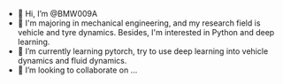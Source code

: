 - 👋 Hi, I’m @BMW009A
- 👀 I'm majoring in mechanical engineering, and my research field is vehicle and tyre dynamics. Besides, I'm interested in Python and deep learning. 
- 🌱 I’m currently learning pytorch, try to use deep learning into vehicle dynamics and fluid dynamics.
- 💞️ I’m looking to collaborate on ...

<!---
BMW009A/BMW009A is a ✨ special ✨ repository because its `README.md` (this file) appears on your GitHub profile.
You can click the Preview link to take a look at your changes.
--->
